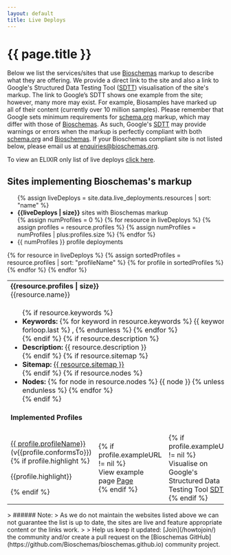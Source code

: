 ```yaml
---
layout: default
title: Live Deploys
---
```


# {{ page.title }}

Below we list the services/sites that use [Bioschemas](http://bioschemas.org) markup to describe what they are offering. We provide a direct link to the site and also a link to Google's Structured Data Testing Tool ([SDTT](https://search.google.com/structured-data/testing-tool)) visualisation of the site's markup.
The link to Google’s SDTT shows one example from the site; however, many more may exist. For example, Biosamples have marked up all of their content (currently over 10 million samples).
Please remember that Google sets minimum requirements for [schema.org](http://schema.org) markup, which may differ with those of [Bioschemas](http://bioschemas.org). As such, Google's [SDTT](https://search.google.com/structured-data/testing-tool) may provide warnings or errors when the markup is perfectly compliant with both [schema.org](http://schema.org) and [Bioschemas](http://bioschemas.org).
If your Bioschemas compliant site is not listed below, please email us at [enquiries@bioschemas.org](mailto:enquiries@bioschemas.org).

To view an ELIXIR only list of live deploys [click here](./elixir).

<h2>Sites implementing Bioschemas's markup</h2>
<ul>
  {% assign liveDeploys = site.data.live_deployments.resources | sort: "name" %}
  <li><strong>{{liveDeploys | size}}</strong> sites with Bioschemas markup</li>
  {% assign numProfiles = 0 %}
  {% for resource in liveDeploys %}
    {% assign profiles = resource.profiles %}
    {% assign numProfiles = numProfiles | plus:profiles.size %}
  {% endfor %}
  <li>{{ numProfiles }} profile deployments</li>
</ul>


<div class="live-deploys">
<section class="live-deploy-table">
<table>
  {% for resource in liveDeploys %}
    <tr class="profile-row collapsed" style="cursor: pointer;" data-toggle="collapse" data-target=".collapse{{resource.name}}" aria-expanded="false" aria-controls="collapse{{resource.name}}">
      <td colspan="4">
        <div class="repo-count"><strong>{{resource.profiles | size}}</strong></div>
        {{resource.name}}<a href="{{resource.url}}" target="_blank" style="border-bottom: none"> <i class="fas fa-external-link-alt"></i></a>
        <div class="plus-icon"><i class="fas fa-plus fa-lg"></i></div>
      </td>
    </tr>
    <tr>
      <td class="deploy-name-column hidden-row" colspan="4">
          <div class="collapse collapse{{resource.name}} ">
            <ul>
              {% if resource.keywords %}
                <li><strong>Keywords:</strong>
                  {% for keyword in resource.keywords %}
                    {{ keyword }}
                  {% unless forloop.last %}
                    ,
                  {% endunless %}
                  {% endfor %}
                </li>
              {% endif %}
              {% if resource.description %}
                <li><strong>Description:</strong> {{ resource.description }}</li>
              {% endif %}
              {% if resource.sitemap %}
                <li><strong>Sitemap:</strong> <a href="{{ resource.sitemap }}">{{ resource.sitemap }}</a></li>
              {% endif %}
              {% if resource.nodes %}
                <li><strong>Nodes:</strong>
                {% for node in resource.nodes %}
                  {{ node }}
                  {% unless forloop.last %}
                    ,
                  {% endunless %}
                {% endfor %}
                </li>
              {% endif %}
            </ul>
            <h4>Implemented Profiles</h4>
          </div>
      </td>
    </tr>
    {% assign sortedProfiles = resource.profiles | sort: "profileName" %}
    {% for profile in sortedProfiles %}
    <tr>
      <td class="deploy-name-column hidden-row">
        <div class="collapse collapse{{resource.name}} ">
          <a href="/profiles/{{ profile.profileName }}">{{ profile.profileName}}</a> (v{{profile.conformsTo}})
          {% if profile.highlight %}
            <p class="highlightsText">{{profile.highlight}}</p>
          {% endif %}
        </div>
      </td>
      <td class="structured-data-column hidden-row">
        <div class="collapse collapse{{resource.name}} ">
          {% if profile.exampleURL != nil %}
          <div class="google-sdtt-button">
              <span class="tooltiptext">View example page</span>
              <a href="{{profile.exampleURL}}" class="btn btn-bioschema btn-block" target="_blank">Page</a>
          </div>
          {% endif %}
        </div>
      </td>
      <td class="structured-data-column hidden-row">
        <div class="collapse collapse{{resource.name}} ">
          {% if profile.exampleURL != nil %}
          <div class="google-sdtt-button">
              <span class="tooltiptext">Visualise on Google's Structured Data Testing Tool</span>
              <a href="https://search.google.com/structured-data/testing-tool#url={{profile.exampleURL}}" class="btn btn-bioschema btn-block" target="_blank">SDTT</a>
          </div>
          {% endif %}
        </div>
      </td>
      <td class="structured-data-column hidden-row">
        <div class="collapse collapse{{resource.name}} ">
          {% if profile.exampleURL != nil %}
          <div class="google-sdtt-button">
              <span class="tooltiptext">Retrieve using Bioschemas Scraping service</span>
              <a href="https://swel.macs.hw.ac.uk/scraper/getRDF?url={{profile.exampleURL}}&output=jsonld" class="btn btn-bioschema btn-block" target="_blank">BMUSE</a>
          </div>
          {% endif %}
        </div>
      </td>
    </tr>
    {% endfor %}
  {% endfor %}
</table>
<!--
{% for resource in liveDeploys %}
  <details>
    <summary>{{resource.profiles | size}} <h3>{{resource.name}}<a href="{{resource.url}}" target="_blank" style="border-bottom: none"> <i class="fas fa-external-link-alt"></i></a></h3><div class="plus-icon"><i class="fas fa-plus fa-lg"></i></div>
    </summary>

    <ul>
      {% if resource.keywords %}
        <li><strong>Keywords:</strong>
          {% for keyword in resource.keywords %}
            {{ keyword }}
          {% unless forloop.last %}
            ,
          {% endunless %}
        {% endfor %}
        </li>
      {% endif %}
      {% if resource.description %}
        <li><strong>Description:</strong> {{ resource.description }}</li>
      {% endif %}
      {% if resource.sitemap %}
        <li><strong>Sitemap:</strong> <a href="{{ resource.sitemap }}">{{ resource.sitemap }}</a></li>
      {% endif %}
      {% if resource.nodes %}
        <li><strong>Nodes:</strong>
        {% for node in resource.nodes %}
          {{ node }}
          {% unless forloop.last %}
            ,
          {% endunless %}
        {% endfor %}
        </li>
      {% endif %}
    </ul>
    <h4>Implemented Profiles</h4>
    <table>
    {% assign sortedProfiles = resource.profiles | sort: "profileName" %}
    {% for profile in sortedProfiles %}
      <tr>
        <td>
          <a href="/profiles/{{ profile.profileName }}">{{ profile.profileName}}</a> (v{{profile.conformsTo}})
          {% if profile.highlight %}
            <p class="highlightsText">{{profile.highlight}}</p>
          {% endif %}
        </td>
        <td class="structured-data-column hidden-row">
            {% if profile.exampleURL != nil %}
            <div class="google-sdtt-button">
                <span class="tooltiptext">View example page</span>
                <a href="{{profile.exampleURL}}" class="btn btn-bioschema btn-block" target="_blank">Page</a>
            </div>
            {% endif %}
        </td>
        <td class="structured-data-column hidden-row">
            {% if profile.exampleURL != nil %}
            <div class="google-sdtt-button">
                <span class="tooltiptext">Visualise on Google's Structured Data Testing Tool</span>
                <a href="https://search.google.com/structured-data/testing-tool?url={{profile.exampleURL}}" class="btn btn-bioschema btn-block" target="_blank">SDTT</a>
            </div>
            {% endif %}
        </td>
        <td class="structured-data-column hidden-row">
            {% if profile.exampleURL != nil %}
            <div class="google-sdtt-button">
                <span class="tooltiptext">Retrieve using Bioschemas Scraping service</span>
                <a href="https://swel.macs.hw.ac.uk/scraper/getRDF?url={{profile.exampleURL}}&output=jsonld" class="btn btn-bioschema btn-block" target="_blank">BMUSE</a>
            </div>
            {% endif %}
        </td>
      </tr>
    {% endfor %}
    </table>
  </details>
{% endfor %}
-->
</section>
</div>
> ###### Note:
> As we do not maintain the websites listed above we can not guarantee the list is up to date, the sites are live and feature appropriate content or the links work.
>
> Help us keep it updated: [Join](/howtojoin/) the community and/or create a pull request on the [Bioschemas GitHub](https://github.com/Bioschemas/bioschemas.github.io) community project.
